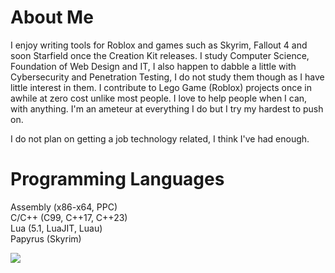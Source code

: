 # About Me

I enjoy writing tools for Roblox and games such as Skyrim, Fallout 4 and soon Starfield once the Creation Kit releases. I study Computer Science, Foundation of Web Design and IT, I also happen to dabble a little with Cybersecurity and Penetration Testing, I do not study them though as I have little interest in them. I contribute to Lego Game (Roblox) projects once in awhile at zero cost unlike most people. I love to help people when I can, with anything. I'm an ameteur at everything I do but I try my hardest to push on. 

I do not plan on getting a job technology related, I think I've had enough. 

# Programming Languages

Assembly (x86-x64, PPC)  
C/C++ (C99, C++17, C++23)  
Lua (5.1, LuaJIT, Luau)  
Papyrus (Skyrim)

<img src="https://komarev.com/ghpvc/?username=robloxarchiver&style=for-the-badge&color=gray">
